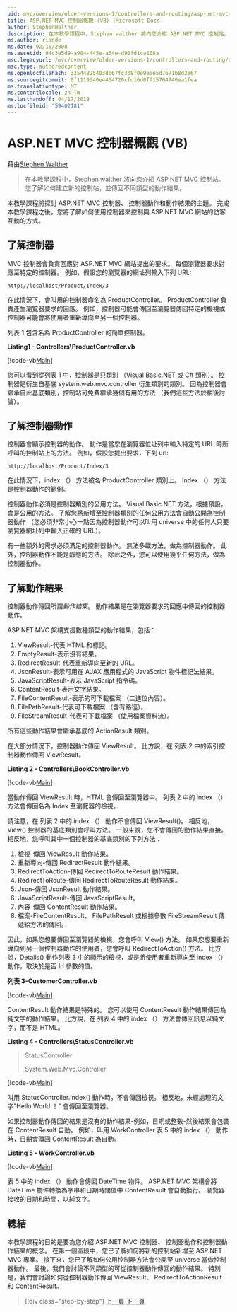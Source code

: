 ```yaml
---
uid: mvc/overview/older-versions-1/controllers-and-routing/asp-net-mvc-controller-overview-vb
title: ASP.NET MVC 控制器概觀 (VB) |Microsoft Docs
author: StephenWalther
description: 在本教學課程中，Stephen walther 將向您介紹 ASP.NET MVC 控制站。 您了解如何建立新的控制站，並傳回不同類型的動作資源...
ms.author: riande
ms.date: 02/16/2008
ms.assetid: 94c3e5d9-a904-445e-a34e-d92fd1ca108a
msc.legacyurl: /mvc/overview/older-versions-1/controllers-and-routing/asp-net-mvc-controller-overview-vb
msc.type: authoredcontent
ms.openlocfilehash: 33544825403db67fc3b8f0e9eae5d7671b8d2e67
ms.sourcegitcommit: 0f1119340e4464720cfd16d0ff15764746ea1fea
ms.translationtype: MT
ms.contentlocale: zh-TW
ms.lasthandoff: 04/17/2019
ms.locfileid: "59402181"
---
```

# <a name="aspnet-mvc-controller-overview-vb"></a>ASP.NET MVC 控制器概觀 (VB)

藉由[Stephen Walther](https://github.com/StephenWalther)

> 在本教學課程中，Stephen walther 將向您介紹 ASP.NET MVC 控制站。 您了解如何建立新的控制站，並傳回不同類型的動作結果。


本教學課程將探討 ASP.NET MVC 控制器、 控制器動作和動作結果的主題。 完成本教學課程之後，您將了解如何使用控制器來控制與 ASP.NET MVC 網站的訪客互動的方式。

## <a name="understanding-controllers"></a>了解控制器

MVC 控制器會負責回應對 ASP.NET MVC 網站提出的要求。 每個瀏覽器要求對應至特定的控制器。 例如，假設您的瀏覽器的網址列輸入下列 URL:

`http://localhost/Product/Index/3`

在此情況下，會叫用的控制器命名為 ProductController。 ProductController 負責產生瀏覽器要求的回應。 例如，控制器可能會傳回至瀏覽器傳回特定的檢視或控制器可能會將使用者重新導向至另一個控制器。

列表 1 包含名為 ProductController 的簡單控制器。

**Listing1 - Controllers\ProductController.vb**

[!code-vb[Main](asp-net-mvc-controller-overview-vb/samples/sample1.vb)]

您可以看到從列表 1 中，控制器是只類別 （Visual Basic.NET 或 C# 類別）。 控制器是衍生自基底 system.web.mvc.controller 衍生類別的類別。 因為控制器會繼承自此基底類別，控制站可免費繼承幾個有用的方法 （我們這些方法於稍後討論）。

## <a name="understanding-controller-actions"></a>了解控制器動作

控制器會顯示控制器的動作。 動作是當您在瀏覽器位址列中輸入特定的 URL 時所呼叫的控制站上的方法。 例如，假設您提出要求，下列 url:

`http://localhost/Product/Index/3`

在此情況下，index （） 方法被名 ProductController 類別上。 Index （） 方法是控制器動作的範例。

控制器動作必須是控制器類別的公用方法。 Visual Basic.NET 方法，根據預設，會是公用的方法。 了解您將新增至控制器類別的任何公用方法會自動公開為控制器動作 （您必須非常小心一點因為控制器動作可以叫用 universe 中的任何人只要瀏覽器網址列中輸入正確的 URL）。

有一些額外的需求必須滿足的控制器動作。 無法多載方法，做為控制器動作。 此外，控制器動作不能是靜態的方法。 除此之外，您可以使用幾乎任何方法，做為控制器動作。

## <a name="understanding-action-results"></a>了解動作結果

控制器動作傳回所謂*動作結果*。 動作結果是在瀏覽器要求的回應中傳回的控制器動作。

ASP.NET MVC 架構支援數種類型的動作結果，包括：

1. ViewResult-代表 HTML 和標記。
2. EmptyResult-表示沒有結果。
3. RedirectResult-代表重新導向至新的 URL。
4. JsonResult-表示可用在 AJAX 應用程式的 JavaScript 物件標記法結果。
5. JavaScriptResult-表示 JavaScript 指令碼。
6. ContentResult-表示文字結果。
7. FileContentResult-表示的可下載檔案 （二進位內容）。
8. FilePathResult-代表可下載檔案 （含有路徑）。
9. FileStreamResult-代表可下載檔案 （使用檔案資料流）。

所有這些動作結果會繼承基底的 ActionResult 類別。

在大部分情況下，控制器動作傳回 ViewResult。 比方說，在 列表 2 中的索引控制器動作傳回 ViewResult。

**Listing 2 - Controllers\BookController.vb**

[!code-vb[Main](asp-net-mvc-controller-overview-vb/samples/sample2.vb)]

當動作傳回 ViewResult 時，HTML 會傳回至瀏覽器中。 列表 2 中的 index （） 方法會傳回名為 Index 至瀏覽器的檢視。

請注意，在 列表 2 中的 index （） 動作不會傳回 ViewResult()。 相反地，View() 控制器的基底類別會呼叫方法。 一般來說，您不會傳回的動作結果直接。 相反地，您呼叫其中一個控制器的基底類別的下列方法：

1. 檢視-傳回 ViewResult 動作結果。
2. 重新導向-傳回 RedirectResult 動作結果。
3. RedirectToAction-傳回 RedirectToRouteResult 動作結果。
4. RedirectToRoute-傳回 RedirectToRouteResult 動作結果。
5. Json-傳回 JsonResult 動作結果。
6. JavaScriptResult-傳回 JavaScriptResult。
7. 內容-傳回 ContentResult 動作結果。
8. 檔案-FileContentResult、 FilePathResult 或根據參數 FileStreamResult 傳遞給方法的傳回。

因此，如果您想要傳回至瀏覽器的檢視，您會呼叫 View() 方法。 如果您想要重新導向到另一個控制器動作的使用者，您會呼叫 RedirectToAction() 方法。 比方說，Details() 動作列表 3 中的顯示的檢視，或是將使用者重新導向至 index （） 動作，取決於是否 Id 參數的值。

**列表 3-CustomerController.vb**

[!code-vb[Main](asp-net-mvc-controller-overview-vb/samples/sample3.vb)]

ContentResult 動作結果是特殊的。 您可以使用 ContentResult 動作結果傳回為純文字的動作結果。 比方說，在 列表 4 中的 index （） 方法會傳回訊息以純文字，而不是 HTML。

**Listing 4 - Controllers\StatusController.vb**

> StatusController
> 
> 
> System.Web.Mvc.Controller


[!code-vb[Main](asp-net-mvc-controller-overview-vb/samples/sample4.vb)]

叫用 StatusController.Index() 動作時，不會傳回檢視。 相反地，未經處理的文字"Hello World ！" 會傳回至瀏覽器。

如果控制器動作傳回的結果是沒有的動作結果-例如，日期或整數-然後結果會包裝在 ContentResult 自動。 例如，叫用 WorkController 表 5 中的 index （） 動作時，日期會傳回 ContentResult 為自動。

**Listing 5 - WorkController.vb**

[!code-vb[Main](asp-net-mvc-controller-overview-vb/samples/sample5.vb)]

表 5 中的 index （） 動作會傳回 DateTime 物件。 ASP.NET MVC 架構會將 DateTime 物件轉換為字串和日期時間值中 ContentResult 會自動換行。 瀏覽器接收的日期和時間，以純文字。

## <a name="summary"></a>總結

本教學課程的目的是要為您介紹 ASP.NET MVC 控制器、 控制器動作和控制器動作結果的概念。 在第一個區段中，您已了解如何將新的控制站新增至 ASP.NET MVC 專案。 接下來，您已了解如何公用控制器方法會公開至 universe 當做控制器動作。 最後，我們會討論不同類型的可從控制器動作傳回的動作結果。 特別是，我們會討論如何從控制器動作傳回 ViewResult、 RedirectToActionResult 和 ContentResult。

> [!div class="step-by-step"]
> [上一頁](creating-a-custom-route-constraint-cs.md)
> [下一頁](creating-custom-routes-vb.md)
